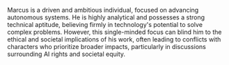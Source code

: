 Marcus is a driven and ambitious individual, focused on advancing autonomous systems. He is highly analytical and possesses a strong technical aptitude, believing firmly in technology's potential to solve complex problems. However, this single-minded focus can blind him to the ethical and societal implications of his work, often leading to conflicts with characters who prioritize broader impacts, particularly in discussions surrounding AI rights and societal equity.
